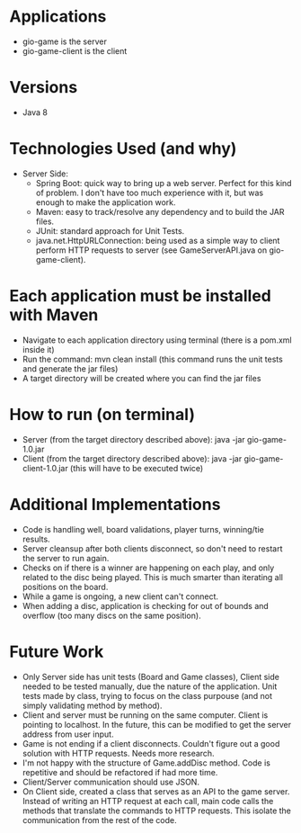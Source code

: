 # Applications
- gio-game is the server
- gio-game-client is the client

# Versions
- Java 8

# Technologies Used (and why)
- Server Side:
  - Spring Boot: quick way to bring up a web server. Perfect for this kind of problem. I don't have too much experience with it, but was enough to make the application work.
  - Maven: easy to track/resolve any dependency and to build the JAR files.
  - JUnit: standard approach for Unit Tests.
  - java.net.HttpURLConnection: being used as a simple way to client perform HTTP requests to server (see GameServerAPI.java on gio-game-client).

# Each application must be installed with Maven
- Navigate to each application directory using terminal (there is a pom.xml inside it)
- Run the command: mvn clean install (this command runs the unit tests and generate the jar files)
- A target directory will be created where you can find the jar files

# How to run (on terminal)
- Server (from the target directory described above): java -jar gio-game-1.0.jar
- Client (from the target directory described above): java -jar gio-game-client-1.0.jar (this will have to be executed twice)

# Additional Implementations
- Code is handling well, board validations, player turns, winning/tie results.
- Server cleansup after both clients disconnect, so don't need to restart the server to run again.
- Checks on if there is a winner are happening on each play, and only related to the disc being played. This is much smarter than iterating all positions on the board.
- While a game is ongoing, a new client can't connect.
- When adding a disc, application is checking for out of bounds and overflow (too many discs on the same position).

# Future Work
- Only Server side has unit tests (Board and Game classes), Client side needed to be tested manually, due the nature of the application. Unit tests made by class, trying to focus on the class purpouse (and not simply validating method by method).
- Client and server must be running on the same computer. Client is pointing to localhost. In the future, this can be modified to get the server address from user input.
- Game is not ending if a client disconnects. Couldn't figure out a good solution with HTTP requests. Needs more research.
- I'm not happy with the structure of Game.addDisc method. Code is repetitive and should be refactored if had more time.
- Client/Server communication should use JSON.
- On Client side, created a class that serves as an API to the game server. Instead of writing an HTTP request at each call, main code calls the methods that translate the commands to HTTP requests. This isolate the communication from the rest of the code.


